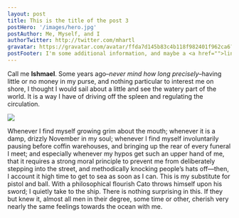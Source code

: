 ```yaml
---
layout: post
title: This is the title of the post 3
postHero: '/images/hero.jpg'
postAuthor: Me, Myself, and I
authorTwitter: http://twitter.com/mhartl
gravatar: https://gravatar.com/avatar/ffda7d145b83c4b118f982401f962ca6?s=150
postFooter: I'm some additional information, and maybe a <a href="">link or two</a>
---
```


Call me **Ishmael**. Some years ago–*never mind how long
precisely*–having little or no money in my purse, and nothing 
particular to interest me on shore, I thought I would sail about a little 
and see the watery part of the world. It is a way I have of driving off 
the spleen and regulating the circulation.

<img class="pull-left" src="http://placekitten.com/400/200"/>

Whenever I find myself growing grim about the mouth; whenever it is a damp,
drizzly November in my soul; whenever I find myself involuntarily pausing
before coffin warehouses, and bringing up the rear of every funeral I meet;
and especially whenever my hypos get such an upper hand of me, that it
requires a strong moral principle to prevent me from deliberately stepping
into the street, and methodically knocking people’s hats off—then, I 
account it high time to get to sea as soon as I can. This is my substitute 
for pistol and ball. With a philosophical flourish Cato throws himself upon 
his sword; I quietly take to the ship. There is nothing surprising in this. 
If they but knew it, almost all men in their degree, some time or other, 
cherish very nearly the same feelings towards the ocean with me.